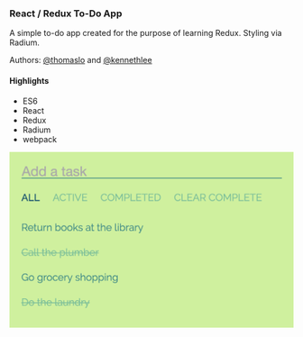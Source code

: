 ### React / Redux To-Do App

A simple to-do app created for the purpose of learning Redux. Styling via Radium.

Authors: [@thomaslo](https://github.com/thomasjinlo) and [@kennethlee](https://github.com/kennethlee)

#### Highlights

- ES6
- React
- Redux
- Radium
- webpack

![redux-todo](/img/redux-todo.png)
